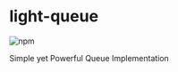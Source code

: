 # light-queue
![npm](https://img.shields.io/npm/v/light-queue.svg)

Simple yet Powerful Queue Implementation
